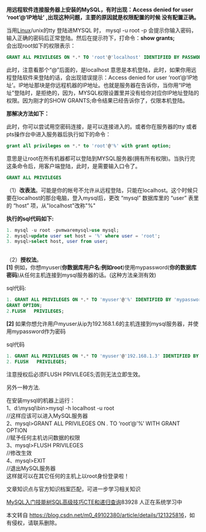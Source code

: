  

**用远程软件连接服务器上安装的MySQL，有时出现：Access denied for user ‘root’@‘IP地址’** **,出现这种问题，主要的原因就是权限配置的时候 没有配置正确。**

当用[Linux](https://so.csdn.net/so/search?q=Linux&spm=1001.2101.3001.7020)/unix的tty 登陆进MYSQL 时， mysql -u root -p 会提示你输入密码，输入正确的密码后正常登陆。然后在提示符下，打命令：**show grants;**  
会出现root如下的权限表示：

```sql
GRANT ALL PRIVILEGES ON *.* TO 'root'@'localhost' IDENTIFIED BY PASSWORD '565491d704013245' WITH GRANT OPTION
```

此时，注意看那个“@”后面的，是localhost 意思是本机登陆，此时，如果你用远程登陆软件来登陆的话，会出现错误提示：Access denied for user ‘root’@‘IP地址’。IP地址那块是你远程机器的IP地址。也就是服务器在告诉你，当你用“IP地址”登陆时，是拒绝的，因为，MYSQL权限设置里并没有给你对应你IP地址登陆的权限。因为刚才的SHOW GRANTS;命令结果已经告诉你了，仅限本机登陆。

**那解决方法如下：**

此时，你可以尝试用空密码连接，是可以连接进入的。或者你在服务器的tty 或者pts操作台中进入服务器后执行如下的命令：

```sql
grant all privileges on *.* to 'root'@'%' with grant option;  
```

意思是让root在所有机器都可以登陆到MYSQL服务器(拥有所有权限)。当执行完这条命令后，用客户端登陆，此时，是需要输入口令了。

```sql
GRANT ALL PRIVILEGES
```

（1）**改表法**。可能是你的帐号不允许从远程登陆，只能在localhost。这个时候只要在localhost的那台电脑，登入mysql后，更改 “mysql” 数据库里的 “user” 表里的 “host” 项，从"localhost"改称"%"

**执行的sql代码如下:**

```sql
1. mysql -u root -pvmwaremysql>use mysql;
2. mysql>update user set host = '%' where user = 'root';
3. mysql>select host, user from user;
 
```

（2）**授权法**。  
**\[1\]** 例如，你想myuser(**你数据库用户名:例如root**)使用mypassword(**你的数据库密码**)从任何主机连接到mysql服务器的话。(这种方法亲测有效)

sql代码:

```sql
1. GRANT ALL PRIVILEGES ON *.* TO 'myuser'@'%' IDENTIFIED BY 'mypassword' WITH
GRANT OPTION;
2.FLUSH   PRIVILEGES;
```

**\[2\]** 如果你想允许用户myuser从ip为192.168.1.6的主机连接到mysql服务器，并使用mypassword作为密码

sql代码

```sql
1. GRANT ALL PRIVILEGES ON *.* TO 'myuser'@'192.168.1.3' IDENTIFIED BY 'mypassword' WITH GRANT OPTION;
2. FLUSH   PRIVILEGES;
```

注意授权后必须FLUSH PRIVILEGES;否则无法立即生效。

另外一种方法.

在安装mysql的机器上运行：  
1、d:\\mysql\\bin>mysql -h localhost -u root  
//这样应该可以进入MySQL服务器  
2、mysql>GRANT ALL PRIVILEGES ON _._ TO ‘root’@’%’ WITH GRANT OPTION  
//赋予任何主机访问数据的权限  
3、mysql>FLUSH PRIVILEGES  
//修改生效  
4、mysql>EXIT  
//退出MySQL服务器  
这样就可以在其它任何的主机上以root身份登录啦！

 

文章知识点与官方知识档案匹配，可进一步学习相关知识

[MySQL入门技能树](https://edu.csdn.net/skill/mysql/mysql-753300de6ef94af7be40fb91a05421a6?utm_source=csdn_ai_skill_tree_blog)[SQL高级技巧](https://edu.csdn.net/skill/mysql/mysql-753300de6ef94af7be40fb91a05421a6?utm_source=csdn_ai_skill_tree_blog)[CTE和递归查询](https://edu.csdn.net/skill/mysql/mysql-753300de6ef94af7be40fb91a05421a6?utm_source=csdn_ai_skill_tree_blog)83928 人正在系统学习中

本文转自 <https://blog.csdn.net/m0_49102380/article/details/121325816>，如有侵权，请联系删除。